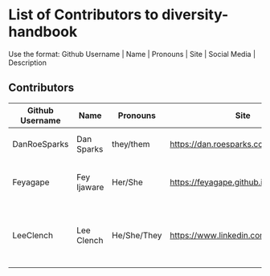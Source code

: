 # List of Contributors to diversity-handbook

Use the format:
Github Username | Name | Pronouns | Site | Social Media | Description


## Contributors
Github Username | Name | Pronouns | Site | Social Media | Description
----------------|------|----------|------|--------------|------------
DanRoeSparks | Dan Sparks | they/them | https://dan.roesparks.com | @DanRoeSparks | I'm just this guy, you know
Feyagape | Fey Ijaware | Her/She | https://feyagape.github.io/ | @feyagape | Self-taught developer and Founder
LeeClench | Lee Clench | He/She/They | https://www.linkedin.com/in/leeclench | @LeeClench | DevOps focused pansexual genderfluid person in tech

